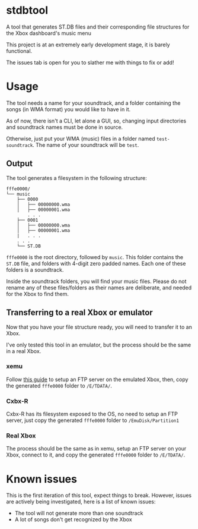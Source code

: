 # stdbtool
A tool that generates ST.DB files and their corresponding file structures for the Xbox dashboard's music menu

This project is at an extremely early development stage, it is barely functional.

The issues tab is open for you to slather me with things to fix or add!

# Usage
The tool needs a name for your soundtrack, and a folder containing the songs (in WMA format) you would like to have in it.

As of now, there isn't a CLI, let alone a GUI, so, changing input directories and soundtrack names must be done in source.

Otherwise, just put your WMA (music) files in a folder named `test-soundtrack`. The name of your soundtrack will be `test`.

## Output
The tool generates a filesystem in the following structure:
```
fffe0000/
└── music
    ├── 0000
    │   ├── 00000000.wma
    │   ├── 00000001.wma
        . . .
    ├── 0001
    │   ├── 00000000.wma
    │   ├── 00000001.wma
    |   . . .
    . . .
    └── ST.DB
```

`fffe0000` is the root directory, followed by `music`. This folder contains the `ST.DB` file, and folders with 4-digit zero padded names. Each one of these folders is a soundtrack.

Inside the soundtrack folders, you will find your music files. Please do not rename any of these files/folders as their names are deliberate, and needed for the Xbox to find them.

## Transferring to a real Xbox or emulator
Now that you have your file structure ready, you will need to transfer it to an Xbox.

I've only tested this tool in an emulator, but the process should be the same in a real Xbox.

### xemu
Follow [this guide](https://xemu.app/docs/ftp/) to setup an FTP server on the emulated Xbox, then, copy the generated `fffe0000` folder to `/E/TDATA/`.

### Cxbx-R
Cxbx-R has its filesystem exposed to the OS, no need to setup an FTP server, just copy the generated `fffe0000` folder to `/EmuDisk/Partition1`

### Real Xbox
The process should be the same as in xemu, setup an FTP server on your Xbox, connect to it, and copy the generated `fffe0000` folder to `/E/TDATA/`.

# Known issues
This is the first iteration of this tool, expect things to break. However, issues are actively being investigated, here is a list of known issues:
- The tool will not generate more than one soundtrack
- A lot of songs don't get recognized by the Xbox
